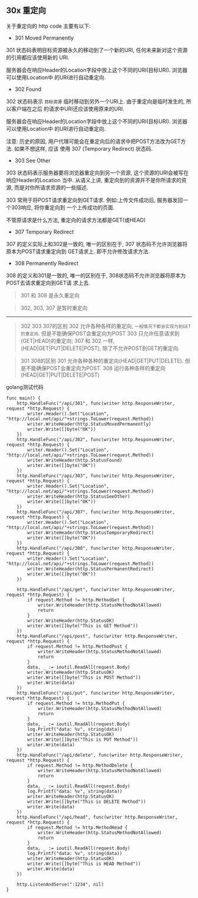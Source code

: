 ## 30x 重定向

关于重定向的 http code 主要有以下:
 
- 301 Moved Permanently

301 状态码表明目标资源被永久的移动到了一个新的URI, 任何未来新对这个资源的引用都应该使用新的
URI.

服务器会在响应Header的Location字段中放上这个不同的URI(目标URI). 浏览器可以使用Location中
的URI进行自动重定向.


- 302 Found

302 状态码表示 `目标资源` 临时移动到另外一个URI上. 由于重定向是临时发生的, 所以客户端在之后
的请求中URI还应该使用原来的URI.

服务器会在响应Header的Location字段中放上这个不同的URI(目标URI). 浏览器可以使用Location中
的URI进行自动重定向.

注意: 历史的原因, 用户代理可能会在重定向后的请求中把POST方法改为GET方法. 如果不想这样, 应该
使用 307 (Temporary Redirect) 状态码.


- 303 See Other

303 状态码表示服务器要将浏览器重定向到另一个资源, 这个资源的URI会被写在响应Header的Location
当中. 从语义上讲, 重定向到的资源并不是你所请求的资源, 而是对你所请求资源的一些描述.
 
303 常用于将POST请求重定向到GET请求. 例如:上传文件成功后, 服务器发回一个303响应, 将你重定向到
一个上传成功的页面.

不管原请求是什么方法, 重定向的请求方法都是GET(或HEAD)


- 307 Temporary Redirect

307 的定义实际上和302是一致的, 唯一的区别在于, 307 状态码不允许浏览器将原本为POST请求重定向到
GET请求上. 即不允许修改请求方法.



- 308 Permanently Redirect

308 的定义和301是一致的, 唯一的区别在于, 308状态码不允许浏览器将原本为POST去请求重定向到GET请
求上去.



> 301 和 308 是永久重定向

> 302, 303, 307 是暂时重定向

---

> 302 303 307的区别
> 302 允许各种各样的重定向, `一般情况下都会实现为到GET的重定向`. 但是不能确保POST会重定向为POST
> 303 只允许任意请求到(GET|HEAD)的重定向;
> 307 和 302 一样, (HEAD|GET|PUT|DELETE|POST), 除了不允许POST到GET的重定向.
 
> 301 308的区别
> 301 允许各种各种的重定向(HEAD|GET|PUT|DELETE). 但是不能确保POST会重定向为POST.
> 308 运行各种各样的重定向(HEAD|GET|PUT|DELETE|POST)


golang测试代码
```
func main() {
	http.HandleFunc("/api/301", func(writer http.ResponseWriter, request *http.Request) {
		writer.Header().Set("Location", "http://local.net/api/"+strings.ToLower(request.Method))
		writer.WriteHeader(http.StatusMovedPermanently)
		writer.Write([]byte("OK"))
	})
	http.HandleFunc("/api/302", func(writer http.ResponseWriter, request *http.Request) {
		writer.Header().Set("Location", "http://local.net/api/"+strings.ToLower(request.Method))
		writer.WriteHeader(http.StatusFound)
		writer.Write([]byte("OK"))
	})
	http.HandleFunc("/api/303", func(writer http.ResponseWriter, request *http.Request) {
		writer.Header().Set("Location", "http://local.net/api/"+strings.ToLower(request.Method))
		writer.WriteHeader(http.StatusSeeOther)
		writer.Write([]byte("OK"))
	})
	http.HandleFunc("/api/307", func(writer http.ResponseWriter, request *http.Request) {
		writer.Header().Set("Location", "http://local.net/api/"+strings.ToLower(request.Method))
		writer.WriteHeader(http.StatusTemporaryRedirect)
		writer.Write([]byte("OK"))
	})
	http.HandleFunc("/api/308", func(writer http.ResponseWriter, request *http.Request) {
		writer.Header().Set("Location", "http://local.net/api/"+strings.ToLower(request.Method))
		writer.WriteHeader(http.StatusPermanentRedirect)
		writer.Write([]byte("OK"))
	})

	http.HandleFunc("/api/get", func(writer http.ResponseWriter, request *http.Request) {
		if request.Method != http.MethodGet {
			writer.WriteHeader(http.StatusMethodNotAllowed)
			return
		}
		writer.WriteHeader(http.StatusOK)
		writer.Write([]byte("This is GET Method"))
	})
	http.HandleFunc("/api/post", func(writer http.ResponseWriter, request *http.Request) {
		if request.Method != http.MethodPost {
			writer.WriteHeader(http.StatusMethodNotAllowed)
			return
		}
		data, _ := ioutil.ReadAll(request.Body)
		writer.WriteHeader(http.StatusOK)
		writer.Write([]byte("This is POST Method"))
		writer.Write(data)
	})
	http.HandleFunc("/api/put", func(writer http.ResponseWriter, request *http.Request) {
		if request.Method != http.MethodPut {
			writer.WriteHeader(http.StatusMethodNotAllowed)
			return
		}
		data, _ := ioutil.ReadAll(request.Body)
		log.Printf("data: %v", string(data))
		writer.WriteHeader(http.StatusOK)
		writer.Write([]byte("This is PUT Method"))
		writer.Write(data)
	})
	http.HandleFunc("/api/delete", func(writer http.ResponseWriter, request *http.Request) {
		if request.Method != http.MethodDelete {
			writer.WriteHeader(http.StatusMethodNotAllowed)
			return
		}
		data, _ := ioutil.ReadAll(request.Body)
		log.Printf("data: %v", string(data))
		writer.WriteHeader(http.StatusOK)
		writer.Write([]byte("This is DELETE Method"))
		writer.Write(data)
	})
	http.HandleFunc("/api/head", func(writer http.ResponseWriter, request *http.Request) {
		if request.Method != http.MethodHead {
			writer.WriteHeader(http.StatusMethodNotAllowed)
			return
		}
		data, _ := ioutil.ReadAll(request.Body)
		log.Printf("data: %v", string(data))
		writer.WriteHeader(http.StatusOK)
		writer.Write([]byte("This is HEAD Method"))
		writer.Write(data)
	})

	http.ListenAndServe(":1234", nil)
}
```